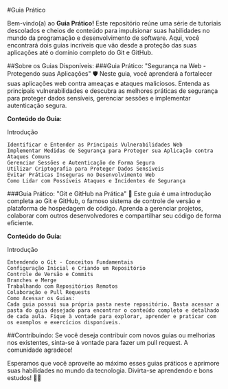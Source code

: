 #Guia Prático

Bem-vindo(a) ao **Guia Prático!** Este repositório reúne uma série de tutoriais descolados e cheios de conteúdo para impulsionar suas habilidades no mundo da programação e desenvolvimento de software. Aqui, você encontrará dois guias incríveis que vão desde a proteção das suas aplicações até o domínio completo do Git e GitHub.

##Sobre os Guias Disponíveis:
###Guia Prático: "Segurança na Web - Protegendo suas Aplicações" 🛡️
Neste guia, você aprenderá a fortalecer suas aplicações web contra ameaças e ataques maliciosos. Entenda as principais vulnerabilidades e descubra as melhores práticas de segurança para proteger dados sensíveis, gerenciar sessões e implementar autenticação segura.

**Conteúdo do Guia:**

Introdução
```
Identificar e Entender as Principais Vulnerabilidades Web
Implementar Medidas de Segurança para Proteger sua Aplicação contra Ataques Comuns
Gerenciar Sessões e Autenticação de Forma Segura
Utilizar Criptografia para Proteger Dados Sensíveis
Evitar Práticas Inseguras no Desenvolvimento Web
Como Lidar com Possíveis Ataques e Incidentes de Segurança
```

###Guia Prático: "Git e GitHub na Prática" 🚀
Este guia é uma introdução completa ao Git e GitHub, o famoso sistema de controle de versão e plataforma de hospedagem de código. Aprenda a gerenciar projetos, colaborar com outros desenvolvedores e compartilhar seu código de forma eficiente.

**Conteúdo do Guia:**

Introdução
```
Entendendo o Git - Conceitos Fundamentais
Configuração Inicial e Criando um Repositório
Controle de Versão e Commits
Branches e Merge
Trabalhando com Repositórios Remotos
Colaboração e Pull Requests
Como Acessar os Guias:
Cada guia possui sua própria pasta neste repositório. Basta acessar a pasta do guia desejado para encontrar o conteúdo completo e detalhado de cada aula. Fique à vontade para explorar, aprender e praticar com os exemplos e exercícios disponíveis.
```

##Contribuindo:
Se você deseja contribuir com novos guias ou melhorias nos existentes, sinta-se à vontade para fazer um pull request. A comunidade agradece!

Esperamos que você aproveite ao máximo esses guias práticos e aprimore suas habilidades no mundo da tecnologia. Divirta-se aprendendo e bons estudos! 🚀😄
